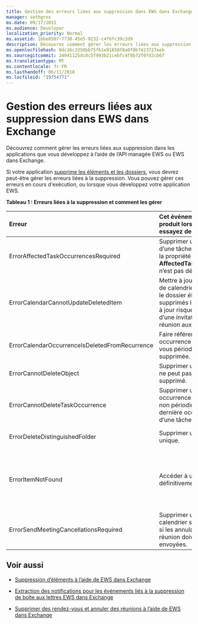 ```yaml
---
title: Gestion des erreurs liées aux suppression dans EWS dans Exchange
manager: sethgros
ms.date: 09/17/2015
ms.audience: Developer
localization_priority: Normal
ms.assetid: 1bbe8507-7730-45e5-9232-c4f6fc39c2d9
description: Découvrez comment gérer les erreurs liées aux suppression dans les applications que vous développez à l’aide de l’API managée EWS ou EWS dans Exchange.
ms.openlocfilehash: 0dc16c3350bb75fb1e91650f0a0f0b7423727eeb
ms.sourcegitcommit: 34041125dc8c5f993b21cebfc4f8b72f0fd2cb6f
ms.translationtype: MT
ms.contentlocale: fr-FR
ms.lasthandoff: 06/11/2018
ms.locfileid: "19754771"
---
```

# <a name="handling-deletion-related-errors-in-ews-in-exchange"></a>Gestion des erreurs liées aux suppression dans EWS dans Exchange

Découvrez comment gérer les erreurs liées aux suppression dans les applications que vous développez à l’aide de l’API managée EWS ou EWS dans Exchange.
  
Si votre application [supprime les éléments et les dossiers](deleting-items-by-using-ews-in-exchange.md), vous devrez peut-être gérer les erreurs liées à la suppression. Vous pouvez gérer ces erreurs en cours d'exécution, ou lorsque vous développez votre application EWS.
  
**Tableau 1 : Erreurs liées à la suppression et comment les gérer**

|**Erreur**|**Cet événement se produit lorsque vous essayez de...**|**Traiter par...**|
|:-----|:-----|:-----|
|ErrorAffectedTaskOccurrencesRequired  <br/> |Supprimer une instance d’une tâche périodique, et la propriété **AffectedTaskOccurrence** n’est pas définie.  <br/> |Définition de la propriété **AffectedTaskOccurrence** et la suppression de nouvelle tentative en cours.  <br/> |
|ErrorCalendarCannotUpdateDeletedItem  <br/> |Mettre à jour un élément de calendrier situé dans le dossier éléments supprimés lors de la mise à jour risque de l’envoi d’une invitation à la réunion aux participants.  <br/> |L’annulation de la mise à jour ou déplaçant l’élément de calendrier dans le dossier de calendrier par défaut et mise à jour de l’élément de calendrier.  <br/> |
|ErrorCalendarOccurrenceIsDeletedFromRecurrence  <br/> |Faire référence à une occurrence d’un rendez-vous périodique supprimée.  <br/> |Suppression d’une référence à une occurrence supprimée.  <br/> |
|ErrorCannotDeleteObject  <br/> |Supprimer un élément qui ne peut pas être supprimé.  <br/> |Quitter tente de supprimer l’élément.  <br/> |
|ErrorCannotDeleteTaskOccurrence  <br/> |Supprimer une occurrence d’une tâche non périodique ou la dernière occurrence d’une tâche périodique.  <br/> |Suppression d’une tâche non périodique ou quitter tente de supprimer la dernière occurrence d’une tâche périodique.  <br/> |
|ErrorDeleteDistinguishedFolder  <br/> |Supprimer un dossier unique.  <br/> |Indiquant que les dossiers par défaut ne peut pas être supprimées.  <br/> |
|ErrorItemNotFound  <br/> |Accéder à un élément définitivement supprimé.  <br/> |Suppression des références à un élément lorsqu’il est supprimé de la banque. Si un élément est récupéré, assurez-vous que vous rétablissez les références requises pour le client.  <br/> |
|ErrorSendMeetingCancellationsRequired  <br/> |Supprimer un élément de calendrier sans spécifier si les annulations de réunion doivent être envoyées.  <br/> |Vous spécifiez que les annulations de réunion doit ou ne doit pas être envoyée.  <br/> |
   
## <a name="see-also"></a>Voir aussi


- [Suppression d’éléments à l’aide de EWS dans Exchange](deleting-items-by-using-ews-in-exchange.md)
    
- [Extraction des notifications pour les événements liés à la suppression de boîte aux lettres EWS dans Exchange](pull-notifications-for-ews-deletion-related-mailbox-events-in-exchange.md)
    
- [Supprimer des rendez-vous et annuler des réunions à l’aide de EWS dans Exchange](how-to-delete-appointments-and-cancel-meetings-by-using-ews-in-exchange.md)
    

